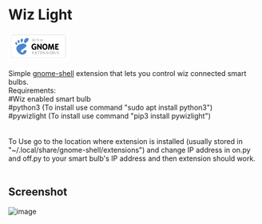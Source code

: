# Wiz Light

[<img src="https://github.com/andyholmes/gnome-shell-extensions-badge/raw/master/get-it-on-ego.svg" width=120px>](https://extensions.gnome.org/extension/4436/wiz-light/)

Simple [gnome-shell](https://wiki.gnome.org/Projects/GnomeShell) extension that lets you control wiz connected smart bulbs.
<br>
Requirements:<br>
        #Wiz enabled smart bulb<br>
        #python3  (To install  use command "sudo apt install python3")<br>
        #pywizlight (To install use command "pip3 install pywizlight")<br>
<br>
<br>
To Use go to the location where extension is installed (usually stored in "~/.local/share/gnome-shell/extensions") and change IP address in on.py and off.py to your smart bulb's IP address and then extension should work.
<br><br>
## Screenshot

![image](https://extensions.gnome.org/extension-data/screenshots/screenshot_4436_vT1aOkI.png)
